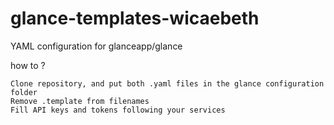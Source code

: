 # glance-templates-wicaebeth

YAML configuration for glanceapp/glance

how to ?

    Clone repository, and put both .yaml files in the glance configuration folder
    Remove .template from filenames
    Fill API keys and tokens following your services
